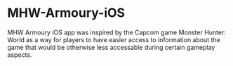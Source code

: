 # MHW-Armoury-iOS
MHW Armoury iOS app was inspired by the Capcom game Monster Hunter: World as a way for players to have easier access to information about the game that would be otherwise
less accessable during certain gameplay aspects.
